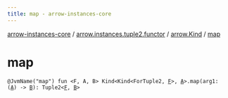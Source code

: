 ```yaml
---
title: map - arrow-instances-core
---
```


[arrow-instances-core](../../index.html) / [arrow.instances.tuple2.functor](../index.html) / [arrow.Kind](index.html) / [map](./map.html)

# map

`@JvmName("map") fun <F, A, B> Kind<Kind<ForTuple2, `[`F`](map.html#F)`>, `[`A`](map.html#A)`>.map(arg1: (`[`A`](map.html#A)`) -> `[`B`](map.html#B)`): Tuple2<`[`F`](map.html#F)`, `[`B`](map.html#B)`>`